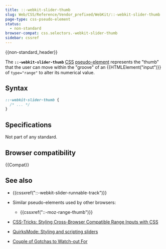 ```yaml
---
title: ::-webkit-slider-thumb
slug: Web/CSS/Reference/Vendor_prefixed/WebKit/::-webkit-slider-thumb
page-type: css-pseudo-element
status:
  - non-standard
browser-compat: css.selectors.-webkit-slider-thumb
sidebar: cssref
---
```


{{non-standard_header}}

The **`::-webkit-slider-thumb`** [CSS](/en-US/docs/Web/CSS) [pseudo-element](/en-US/docs/Web/CSS/Pseudo-elements) represents the "thumb" that the user can move within the "groove" of an {{HTMLElement("input")}} of `type="range"` to alter its numerical value.

## Syntax

```css
::-webkit-slider-thumb {
  /* ... */
}
```

## Specifications

Not part of any standard.

## Browser compatibility

{{Compat}}

## See also

- {{cssxref("::-webkit-slider-runnable-track")}}
- Similar pseudo-elements used by other browsers:
  - {{cssxref("::-moz-range-thumb")}}

- [CSS-Tricks: Styling Cross-Browser Compatible Range Inputs with CSS](https://css-tricks.com/styling-cross-browser-compatible-range-inputs-css/)
- [QuirksMode: Styling and scripting sliders](https://www.quirksmode.org/blog/archives/2015/11/styling_and_scr.html)
- [Couple of Gotchas to Watch-out For](https://brennaobrien.com/blog/2014/05/style-input-type-range-in-every-browser.html)
